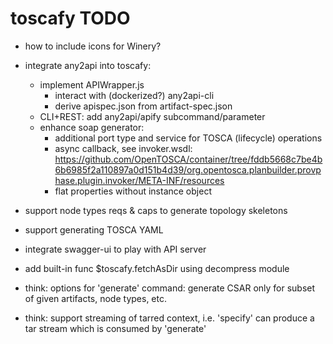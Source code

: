 # toscafy TODO

* how to include icons for Winery?

* integrate any2api into toscafy:
  * implement APIWrapper.js
    * interact with (dockerized?) any2api-cli
    * derive apispec.json from artifact-spec.json
  * CLI+REST: add any2api/apify subcommand/parameter
  * enhance soap generator:
    * additional port type and service for TOSCA (lifecycle) operations
    * async callback, see invoker.wsdl: https://github.com/OpenTOSCA/container/tree/fddb5668c7be4b6b6985f2a110897a0d151b4d39/org.opentosca.planbuilder.provphase.plugin.invoker/META-INF/resources
    * flat properties without instance object



* support node types reqs & caps to generate topology skeletons
* support generating TOSCA YAML
* integrate swagger-ui to play with API server
* add built-in func $toscafy.fetchAsDir using decompress module
* think: options for 'generate' command: generate CSAR only for subset of given artifacts, node types, etc.
* think: support streaming of tarred context, i.e. 'specify' can produce a tar stream which is consumed by 'generate'

